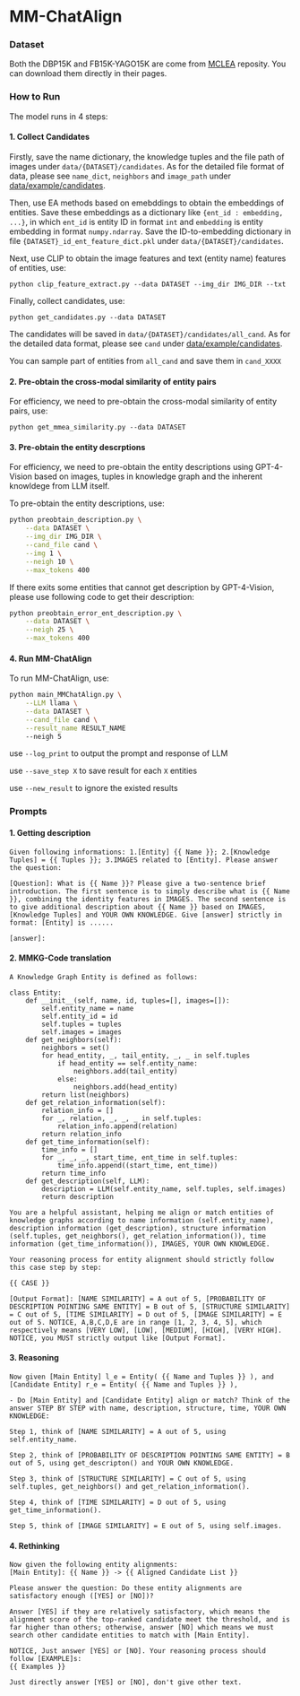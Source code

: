 # MM-ChatAlign

### Dataset

Both the DBP15K and FB15K-YAGO15K are come from [MCLEA](https://github.com/lzxlin/MCLEA) reposity. You can download them directly in their pages.



### How to Run

The model runs in 4 steps:

#### 1. Collect Candidates

Firstly, save the name dictionary, the knowledge tuples and the file path of images under `data/{DATASET}/candidates`. As for the detailed file format of data, please see `name_dict`, `neighbors` and `image_path` under [data/example/candidates](data/example/candidates).

Then, use EA methods based on emebddings to obtain the embeddings of entities. Save these embeddings as a dictionary like `{ent_id : embedding, ...}`, in which `ent_id` is entity ID in format `int` and `embedding` is entity embedding in format `numpy.ndarray`. Save the ID-to-embedding dictionary in file `{DATASET}_id_ent_feature_dict.pkl` under `data/{DATASET}/candidates`.

Next, use CLIP to obtain the image features and text (entity name) features of entities, use:

```
python clip_feature_extract.py --data DATASET --img_dir IMG_DIR --txt
```

Finally, collect candidates, use:

```
python get_candidates.py --data DATASET
```

The candidates will be saved in `data/{DATASET}/candidates/all_cand`. As for the detailed data format, please see `cand` under [data/example/candidates](data/example/candidates).

You can sample part of entities from `all_cand` and save them in `cand_XXXX`

#### 2. Pre-obtain the cross-modal similarity of entity pairs

For efficiency, we need to pre-obtain the cross-modal similarity of entity pairs, use:

```
python get_mmea_similarity.py --data DATASET
```

#### 3. Pre-obtain the entity descrptions

For efficiency, we need to pre-obtain the entity descriptions using GPT-4-Vision based on images, tuples in knowledge graph and the inherent knowldege from LLM itself.

To  pre-obtain the entity descriptions, use:

```bash
python preobtain_description.py \
	--data DATASET \
    --img_dir IMG_DIR \
	--cand_file cand \
	--img 1 \
	--neigh 10 \
	--max_tokens 400
```

If there exits some entities that cannot get description by GPT-4-Vision, please use following code to get their description:

```bash
python preobtain_error_ent_description.py \
	--data DATASET \
	--neigh 25 \
	--max_tokens 400
```

#### 4. Run MM-ChatAlign

To run MM-ChatAlign, use:

```bash
python main_MMChatAlign.py \
	--LLM llama	\
	--data DATASET \
	--cand_file cand \
	--result_name RESULT_NAME
	--neigh 5
```

use `--log_print` to output the prompt and response of LLM

use `--save_step X` to save result for each `X` entities

use `--new_result` to ignore the existed results



### Prompts

#### 1. Getting description

```
Given following informations: 1.[Entity] {{ Name }}; 2.[Knowledge Tuples] = {{ Tuples }}; 3.IMAGES related to [Entity]. Please answer the question: 

[Question]: What is {{ Name }}? Please give a two-sentence brief introduction. The first sentence is to simply describe what is {{ Name }}, combining the identity features in IMAGES. The second sentence is to give additional description about {{ Name }} based on IMAGES, [Knowledge Tuples] and YOUR OWN KNOWLEDGE. Give [answer] strictly in format: [Entity] is ......

[answer]:
```

#### 2. MMKG-Code translation

```
A Knowledge Graph Entity is defined as follows: 

class Entity: 
	def __init__(self, name, id, tuples=[], images=[]):
		self.entity_name = name
		self.entity_id = id
		self.tuples = tuples
		self.images = images
	def get_neighbors(self):
		neighbors = set()
		for head_entity, _, tail_entity, _, _ in self.tuples
			if head_entity == self.entity_name:
				neighbors.add(tail_entity)
			else:
				neighbors.add(head_entity)
		return list(neighbors)
	def get_relation_information(self):
		relation_info = []
		for _, relation, _, _, _ in self.tuples:
			relation_info.append(relation)
		return relation_info
	def get_time_information(self):
		time_info = []
		for _, _, _, start_time, ent_time in self.tuples:
			time_info.append((start_time, ent_time))
		return time_info
	def get_description(self, LLM):
		description = LLM(self.entity_name, self.tuples, self.images)
		return description

You are a helpful assistant, helping me align or match entities of knowledge graphs according to name information (self.entity_name), description information (get_description), structure information (self.tuples, get_neighbors(), get_relation_information()), time information (get_time_information()), IMAGES, YOUR OWN KNOWLEDGE.

Your reasoning process for entity alignment should strictly follow this case step by step:

{{ CASE }}

[Output Format]: [NAME SIMILARITY] = A out of 5, [PROBABILITY OF DESCRIPTION POINTING SAME ENTITY] = B out of 5, [STRUCTURE SIMILARITY] = C out of 5, [TIME SIMILARITY] = D out of 5, [IMAGE SIMILARITY] = E out of 5. NOTICE, A,B,C,D,E are in range [1, 2, 3, 4, 5], which respectively means [VERY LOW], [LOW], [MEDIUM], [HIGH], [VERY HIGH]. NOTICE, you MUST strictly output like [Output Format].
```

#### 3. Reasoning

```
Now given [Main Entity] l_e = Entity( {{ Name and Tuples }} ), and [Candidate Entity] r_e = Entity( {{ Name and Tuples }} ),

- Do [Main Entity] and [Candidate Entity] align or match? Think of the answer STEP BY STEP with name, description, structure, time, YOUR OWN KNOWLEDGE:

Step 1, think of [NAME SIMILARITY] = A out of 5, using self.entity_name. 

Step 2, think of [PROBABILITY OF DESCRIPTION POINTING SAME ENTITY] = B out of 5, using get_descripton() and YOUR OWN KNOWLEDGE.

Step 3, think of [STRUCTURE SIMILARITY] = C out of 5, using self.tuples, get_neighbors() and get_relation_information().

Step 4, think of [TIME SIMILARITY] = D out of 5, using get_time_information().

Step 5, think of [IMAGE SIMILARITY] = E out of 5, using self.images.
```

#### 4. Rethinking

````
Now given the following entity alignments: 
[Main Entity]: {{ Name }} -> {{ Aligned Candidate List }}

Please answer the question: Do these entity alignments are satisfactory enough ([YES] or [NO])?

Answer [YES] if they are relatively satisfactory, which means the alignment score of the top-ranked candidate meet the threshold, and is far higher than others; otherwise, answer [NO] which means we must search other candidate entities to match with [Main Entity].

NOTICE, Just answer [YES] or [NO]. Your reasoning process should follow [EXAMPLE]s:
{{ Examples }}

Just directly answer [YES] or [NO], don't give other text.
````
